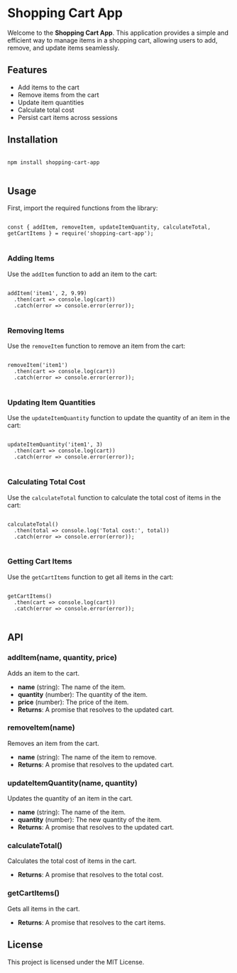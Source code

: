 # Shopping Cart App

<p>Welcome to the <strong>Shopping Cart App</strong>. This application provides a simple and efficient way to manage items in a shopping cart, allowing users to add, remove, and update items seamlessly.</p>

## Features

<ul>
  <li>Add items to the cart</li>
  <li>Remove items from the cart</li>
  <li>Update item quantities</li>
  <li>Calculate total cost</li>
  <li>Persist cart items across sessions</li>
</ul>

## Installation

<pre>
<code>
npm install shopping-cart-app
</code>
</pre>

## Usage

<p>First, import the required functions from the library:</p>

<pre>
<code>
const { addItem, removeItem, updateItemQuantity, calculateTotal, getCartItems } = require('shopping-cart-app');
</code>
</pre>

### Adding Items

<p>Use the <code>addItem</code> function to add an item to the cart:</p>

<pre>
<code>
addItem('item1', 2, 9.99)
  .then(cart => console.log(cart))
  .catch(error => console.error(error));
</code>
</pre>

### Removing Items

<p>Use the <code>removeItem</code> function to remove an item from the cart:</p>

<pre>
<code>
removeItem('item1')
  .then(cart => console.log(cart))
  .catch(error => console.error(error));
</code>
</pre>

### Updating Item Quantities

<p>Use the <code>updateItemQuantity</code> function to update the quantity of an item in the cart:</p>

<pre>
<code>
updateItemQuantity('item1', 3)
  .then(cart => console.log(cart))
  .catch(error => console.error(error));
</code>
</pre>

### Calculating Total Cost

<p>Use the <code>calculateTotal</code> function to calculate the total cost of items in the cart:</p>

<pre>
<code>
calculateTotal()
  .then(total => console.log('Total cost:', total))
  .catch(error => console.error(error));
</code>
</pre>

### Getting Cart Items

<p>Use the <code>getCartItems</code> function to get all items in the cart:</p>

<pre>
<code>
getCartItems()
  .then(cart => console.log(cart))
  .catch(error => console.error(error));
</code>
</pre>

## API

### addItem(name, quantity, price)

<p>Adds an item to the cart.</p>

<ul>
  <li><strong>name</strong> (string): The name of the item.</li>
  <li><strong>quantity</strong> (number): The quantity of the item.</li>
  <li><strong>price</strong> (number): The price of the item.</li>
  <li><strong>Returns</strong>: A promise that resolves to the updated cart.</li>
</ul>

### removeItem(name)

<p>Removes an item from the cart.</p>

<ul>
  <li><strong>name</strong> (string): The name of the item to remove.</li>
  <li><strong>Returns</strong>: A promise that resolves to the updated cart.</li>
</ul>

### updateItemQuantity(name, quantity)

<p>Updates the quantity of an item in the cart.</p>

<ul>
  <li><strong>name</strong> (string): The name of the item.</li>
  <li><strong>quantity</strong> (number): The new quantity of the item.</li>
  <li><strong>Returns</strong>: A promise that resolves to the updated cart.</li>
</ul>

### calculateTotal()

<p>Calculates the total cost of items in the cart.</p>

<ul>
  <li><strong>Returns</strong>: A promise that resolves to the total cost.</li>
</ul>

### getCartItems()

<p>Gets all items in the cart.</p>

<ul>
  <li><strong>Returns</strong>: A promise that resolves to the cart items.</li>
</ul>

## License

<p>This project is licensed under the MIT License.</p>
